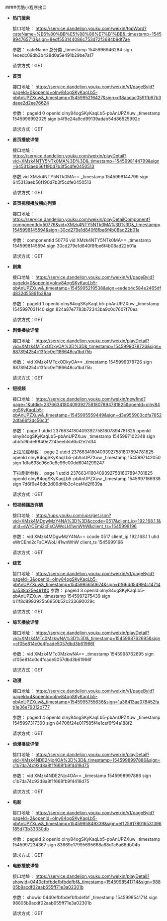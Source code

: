 ####优酷小程序接口

- **热门搜索**

    接口地址：
        https://service.dandelion.youku.com/weixin/topWord?cateName=%E6%80%BB%E5%88%86%E7%B1%BB&_timestamp=1545994765713&sign=8edf553144086c753d72f3684b9df7ae

    参数：
        cateName	总分类
        _timestamp	1545996946284
        sign	1ecedc09db3b428d0a5e491b29be7a17
    
    请求方式：GET

- **首页**

    接口地址：
        https://service.dandelion.youku.com/weixin/v1/pageById?pageId=0&openId=oIny84ogSKyKaqLb5-pbAnUPZXuw&_timestamp=1545995216427&sign=df8aadac0591fb67b3daee2d2ee76624

    参数：
        pageId	0
        openId	oIny84ogSKyKaqLb5-pbAnUPZXuw
        _timestamp	1545996992025
        sign	b4f9e24a9cd99139adab54d86525992c

    请求方式：GET

- **首页播放详情**

    接口地址：  
        https://service.dandelion.youku.com/weixin/playDetail?vid=XMzk4NTY5NTk0MA%3D%3D&_timestamp=1545998144799&sign=645313aeb56f190d7b3f5cdfe0450513

    参数
        vid	XMzk4NTY5NTk0MA==
        _timestamp	1545998144799
        sign	645313aeb56f190d7b3f5cdfe0450513

    请求方式：GET

- **首页视频播放横向列表**

    接口地址：
        https://service.dandelion.youku.com/weixin/playDetailComponent?componentId=50776&vid=XMzk4NTY5NTk0MA%3D%3D&_timestamp=1545998145594&sign=30cd279e1d840f8fbe6f4b08ad22b01a

    参数：
        componentId	50776
        vid	XMzk4NTY5NTk0MA==
        _timestamp	1545998145594
        sign	30cd279e1d840f8fbe6f4b08ad22b01a

    请求方式：GET

- **剧集**

    接口地址：
        https://service.dandelion.youku.com/weixin/v1/pageById?pageId=0&openId=oIny84ogSKyKaqLb5-pbAnUPZXuw&_timestamp=1545995219538&sign=eedeb4c584e2465dfd832d55891b38aa

    参数：
        pageId	1
        openId	oIny84ogSKyKaqLb5-pbAnUPZXuw
        _timestamp	1545997031140
        sign	824a87e7783b72343ba9c0d7607f70ea

    请求方式：GET

- **剧集播放详情**
    
    接口地址：
        https://service.dandelion.youku.com/weixin/playDetail?vid=XMzk4MTcxODkyOA%3D%3D&_timestamp=1545999078726&sign=887894254c13fdc0ef186648ca1bd75b

    参数：
        vid	XMzk4MTcxODkyOA==
        _timestamp	1545999078726
        sign	887894254c13fdc0ef186648ca1bd75b

    请求方式：GET

- **短视频**

    接口地址：
        https://service.dandelion.youku.com/weixin/newfind?page=1&utdid=23766341804093927581807894781825&openId=oIny84ogSKyKaqLb5-pbAnUPZXuw&_timestamp=1545995559449&sign=d3e955903cdfa78522dfa66f3dc56c3f

    参数：
        page	1
        utdid	23766341804093927581807894781825
        openId	oIny84ogSKyKaqLb5-pbAnUPZXuw
        _timestamp	1545997102348
        sign	abbfc9bde9840e2245eeb5b6bd2e2d34

    上拉加载参数：
        page	2
        utdid	23766341804093927581807894781825
        openId	oIny84ogSKyKaqLb5-pbAnUPZXuw
        _timestamp	1545997142050
        sign	1dfa633c96e0e8c96e00dd6041299247

    下拉刷新参数：
        page	1
        utdid	23766341804093927581807894781825
        openId	oIny84ogSKyKaqLb5-pbAnUPZXuw
        _timestamp	1545997166938
        sign	7d6f6e46dc3d09df4b3c4caf4d2f639a

    请求方式：GET

- **短视频播放详情**

    接口地址：
        https://ups.youku.com/ups/get.json?vid=XMzk4MDgwMzY4NA%3D%3D&ccode=0517&client_ip=192.168.1.1&utid=eWrCEmi2cFsCAWoLI41wnWhW&client_ts=1545999196

    参数：
        vid	XMzk4MDgwMzY4NA==
        ccode	0517
        client_ip	192.168.1.1
        utid	eWrCEmi2cFsCAWoLI41wnWhW
        client_ts	1545999196
    
    请求方式：GET

- **综艺**

    接口地址：
        https://service.dandelion.youku.com/weixin/v1/pageById?pageId=3&openId=oIny84ogSKyKaqLb5-pbAnUPZXuw&_timestamp=1545995650674&sign=bf66dd54994c14714ba538a25e4911f0
    参数：
        pageId	3
        openId	oIny84ogSKyKaqLb5-pbAnUPZXuw
        _timestamp	1545997275439
        sign	b11f8d8993925b6950b52c233690029c

    请求方式：GET

- **综艺播放详情**

    接口地址：
        https://service.dandelion.youku.com/weixin/playDetail?vid=XMzk4MTc0MzkwNA%3D%3D&_timestamp=1545998762695&sign=cf05e814c0c4fcade5057dbd3b61966f

    参数：
        vid	XMzk4MTc0MzkwNA==
        _timestamp	1545998762695
        sign	cf05e814c0c4fcade5057dbd3b61966f

    请求方式：GET

- **动漫**

    接口地址：
        https://service.dandelion.youku.com/weixin/v1/pageById?pageId=4&openId=oIny84ogSKyKaqLb5-pbAnUPZXuw&_timestamp=1545995755636&sign=1a38413aa078452fab1e36e79312b777

    参数：
        pageId	4
        openId	oIny84ogSKyKaqLb5-pbAnUPZXuw
        _timestamp	1545997317300
        sign	84706f24e017585f4e1cef6f94a188f2

    请求方式：GET

- **动漫播放详情**

    接口地址：
        https://service.dandelion.youku.com/weixin/playDetail?vid=XMzk4NDE2Njc4OA%3D%3D&_timestamp=1545998997886&sign=c1b7da74c92d8a8f1f668fb9f4418d75

    参数：
        vid	XMzk4NDE2Njc4OA==
        _timestamp	1545998997886
        sign	c1b7da74c92d8a8f1f668fb9f4418d75

    请求方式：GET

- **电影**

    接口地址：
        https://service.dandelion.youku.com/weixin/v1/pageById?pageId=2&openId=oIny84ogSKyKaqLb5-pbAnUPZXuw&_timestamp=1545995849339&sign=ef1259178016531396185d73b33330db

    参数：
        pageId	2
        openId	oIny84ogSKyKaqLb5-pbAnUPZXuw
        _timestamp	1545997234367
        sign	83669c17995695668a68d1c6a66db04b

    请求方式：GET

- **电影播放详情**

    接口地址：
        https://service.dandelion.youku.com/weixin/playDetail?showid=0440efbfbdefbfbdefbf&_timestamp=1545998541714&sign=98805b9acdf02aab655ff71e3a02301b

    参数：
        showid	0440efbfbdefbfbdefbf
        _timestamp	1545998541714
        sign	98805b9acdf02aab655ff71e3a02301b

    请求方式：GET

